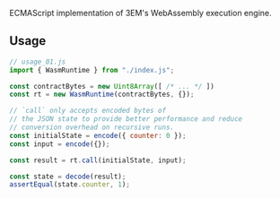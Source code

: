 ECMAScript implementation of 3EM's WebAssembly execution engine.

## Usage

```javascript
// usage_01.js
import { WasmRuntime } from "./index.js";

const contractBytes = new Uint8Array([ /* ... */ ])
const rt = new WasmRuntime(contractBytes, {});

// `call` only accepts encoded bytes of
// the JSON state to provide better performance and reduce 
// conversion overhead on recursive runs.
const initialState = encode({ counter: 0 });
const input = encode({});

const result = rt.call(initialState, input);

const state = decode(result);
assertEqual(state.counter, 1);
```
